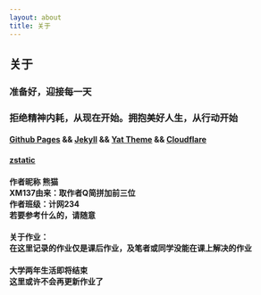 ```yaml
---
layout: about
title: 关于
---
```


<h2>关于</h2>
<h3>准备好，迎接每一天</h3>

<h3>拒绝精神内耗，从现在开始。拥抱美好人生，从行动开始</h3>

#### [Github Pages][GP] && [Jekyll][JL] && [Yat Theme][YT] && [Cloudflare][CF]
#### [zstatic][zstatic]


<h4>作者昵称 熊猫 <br>
XM137由来：取作者Q简拼加前三位<br>
作者班级：计网234<br>
若要参考什么的，请随意
</h4>

<h4>
关于作业：<br>
在这里记录的作业仅是课后作业，及笔者或同学没能在课上解决的作业
</h4>

<h4>
大学两年生活即将结束<br>
这里或许不会再更新作业了
</h4>

[GP]: https://pages.github.com
[JL]: https://jekyllrb.com
[YT]: https://github.com/jeffreytse/jekyll-theme-yat
[CF]: https://www.cloudflare.com
[zstatic]: https://www.zstatic.net